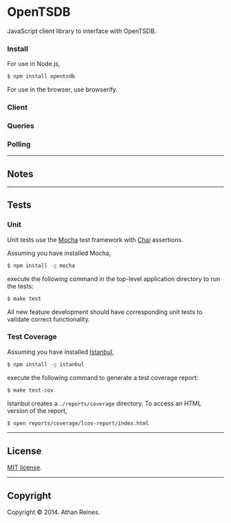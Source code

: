 OpenTSDB
========

JavaScript client library to interface with OpenTSDB.



### Install

For use in Node.js,

``` bash
$ npm install opentsdb
```

For use in the browser, use browserify.



### Client





### Queries





### Polling




---
## Notes




---
## Tests

### Unit

Unit tests use the [Mocha](http://visionmedia.github.io/mocha) test framework with [Chai](http://chaijs.com) assertions.

Assuming you have installed Mocha,

``` bash
$ npm install -g mocha
```

execute the following command in the top-level application directory to run the tests:

``` bash
$ make test
```

All new feature development should have corresponding unit tests to validate correct functionality.


### Test Coverage

Assuming you have installed [Istanbul](https://github.com/gotwarlost/istanbul),

``` bash
$ npm install -g istanbul
```

execute the following command to generate a test coverage report:

``` bash
$ make test-cov
```

Istanbul creates a `./reports/coverage` directory. To access an HTML version of the report,

``` bash
$ open reports/coverage/lcov-report/index.html
```


---
## License

[MIT license](http://opensource.org/licenses/MIT). 


---
## Copyright

Copyright &copy; 2014. Athan Reines.